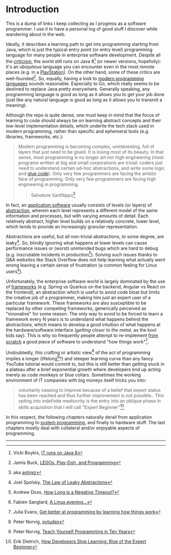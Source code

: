 # Introduction

This is a dump of links I keep collecting as I progress as a software programmer. I use it to have a personal log of good stuff I discover while wandering about in the web.

Ideally, it describes a learning path to get into programming starting from Java, which is just the typical entry point (or entry level) programming language for many people in enterprise software development. Despite all the [criticism](https://en.wikipedia.org/wiki/Criticism_of_Java), the world still runs on Java 8[^1] (or newer versions, hopefully): it's an ubiquitous language you can encounter even in the most remote places (e.g. in a [PlayStation](https://www.mikekohn.net/micro/playstation2_java.php)). On the other hand, some of these critics are well-founded[^2]. So, equally, having a look to [modern programming languages](./languages.md) sounds reasonable. Especially to Go, which really seems to be destined to replace Java pretty everywhere. Generally speaking, any programming language is good as long as it allows you to get your job done (just like any natural language is good as long as it allows you to transmit a meaning).

Although the repo is quite dense, one must keep in mind that the focus of learning to code should always be on learning abstract concepts and their low-level implementation details, which underlie the tech stack used in modern programming, rather than specific and ephemeral tools (e.g. libraries, frameworks, etc.):

> Modern programming is becoming complex, uninteresting, full of layers that just need to be glued. It is losing most of its beauty. In that sense, most programming is no longer art nor high engineering (most programs written at big and small corporations are trivial: coders just need to understand certain ad-hoc abstractions, and write some logic and [glue code](https://en.m.wikipedia.org/wiki/Glue_code)). Only very few programmers are facing the artistic face of programming. Only very few programmers are facing high engineering in programming. 
>> Salvatore Sanfilippo[^3]

In fact, an [application software](https://en.wikipedia.org/wiki/Application_software) usually consists of levels (or layers) of [abstraction](https://en.wikipedia.org/wiki/Abstraction_(computer_science)#Levels_of_abstraction), wherein each level represents a different model of the same information and processes, but with varying amounts of detail. Each relatively abstract, higher level builds on a relatively concrete, lower level, which tends to provide an increasingly granular representation.

Abstractions are useful, but all non-trivial abstractions, to some degree, are leaky[^4]. So, blindly ignoring what happens at lower levels can cause performance issues or (worst) unintended bugs which are hard to debug (e.g. inscrutable incidents in production[^5]). Solving such issues thanks to Q&A websites like Stack Overflow does not help learning what actually went wrong leaving a certain sense of frustration (a common feeling for Linux users[^6]).

Unfortunately, the enterprise software world is largely dominated by the use of [frameworks](https://en.wikipedia.org/wiki/Software_framework) (e.g. Spring vs Quarkus on the backend, Angular vs React on the frontend), an abstraction which is useful to avoid code bloat but limits the creative job of a programmer, making him just an expert user of a particular framework. These frameworks are also susceptible to be replaced by other competing frameworks, generically perceived as "innovative" for some reason. The only way to avoid to be forced to learn a framework every N years is to understand what happens behind the abstractions, which means to develop a good intuition of what happens at the hardware/software interface (*getting closer to the metal*, as the kool kids say). This is why so frequently people attempt to re-implement [from scratch](./from-scratch.md) a good piece of software to understand "how things work"[^7].

Undoubtedly, this crafting or artistic view[^8] of the act of programming implies a longer (lifelong[^9]?) and steeper learning curve than any fancy YouTube tutorial would commit to, but this is still better than getting stuck in a plateau after a brief exponential growth where developers end up acting merely as code monkeys or blue collars. Sometimes the working environment of IT companies with big moneys itself tricks you into:

> voluntarily ceasing to improve because of a belief that expert status has been reached and thus further improvement is not possible.. This opting into indefinite mediocrity is the entry into an oblique phase in skills acquisition that I will call "Expert Beginner"[^10].

In this respect, the following chapters naturally derail from application programming to [system programming](https://en.wikipedia.org/wiki/Systems_programming), and finally to hardware stuff. The last chapters mostly deal with collateral and/or enjoyable aspects of programming.

---

[^1]: Vicki Boykis, [IT runs on Java 8](https://vickiboykis.com/2019/05/10/it-runs-on-java-8/)

[^2]: Jamis Buck, [LEGOs, Play-Doh, and Programming](https://weblog.jamisbuck.org/2008/11/9/legos-play-doh-and-programming)

[^3]: aka [antirez](http://invece.org/)

[^4]: Joel Spolsky, [The Law of Leaky Abstractions](https://www.joelonsoftware.com/2002/11/11/the-law-of-leaky-abstractions/)

[^5]: Andrew Doss, [How Long is a Negative Timeout?](https://www.andrewdoss.dev/writing/timeouts/)

[^6]: Fabien Sanglard, [A Linux evening...](https://fabiensanglard.net/a_linux_evening/index.html)

[^7]: Julia Evans, [Get better at programming by learning how things work](https://jvns.ca/blog/learn-how-things-work/)

[^8]: Peter Norvig, [pytudes](https://github.com/norvig/pytudes)

[^9]: Peter Norvig, [Teach Yourself Programming in Ten Years](https://norvig.com/21-days.html)

[^10]:  Erik Dietrich, [How Developers Stop Learning: Rise of the Expert Beginner](https://daedtech.com/how-developers-stop-learning-rise-of-the-expert-beginner/)

